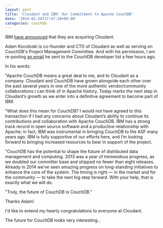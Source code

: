 ```yaml
---
layout: post
title: 'Cloudant and IBM: Our Commitment to Apache CouchDB'
date: '2014-02-24T17:47:20+00:00'
categories: couchdb
---
```

<p>IBM <a href="http://www-03.ibm.com/press/us/en/pressrelease/43238.wss">have announced</a> that they are acquiring Cloudant.

<p>Adam Kocoloski is co-founder and CTO of Cloudant as well as serving on CouchDB's Project Management Committee. And with his permission, I am re-posting <a href="http://markmail.org/message/7agfwcamawa66wfj">an email</a> he sent to the CouchDB developer list a few hours ago.

<p>In his words:

<p>"Apache CouchDB means a great deal to me, and to Cloudant as a company. Cloudant and CouchDB have grown alongside each other over the past several years in one of the more authentic vendor/community collaborations I can think of in Apache history. Today marks the next step in Cloudant’s growth as we enter into a definitive agreement to become part of IBM.

<p>"What does this mean for CouchDB? I would not have agreed to this transaction if I had any concerns about Cloudant’s ability to continue its contributions and collaboration with Apache CouchDB. IBM has a strong track record in open source software and a productive relationship with Apache; in fact, IBM was instrumental in bringing CouchDB to the ASF many years ago. IBM is fully supportive of our efforts here, and I’m looking forward to bringing increased resources to bear in support of the project.

<p>"CouchDB has the potential to shape the future of distributed data management and computing. 2013 was a year of tremendous progress, as we doubled our committer base and shipped no fewer than eight releases. Already in 2014 we’ve seen amazing progress on long-standing initiatives to enhance the core of the system. The timing is right — in the market and for the community — to take the next big step forward. With your help, that is exactly what we will do.

<p>"Truly, the future of CouchDB is CouchDB."

<p>Thanks Adam!

<p>I'd like to extend my hearty congratulations to everyone at Cloudant.

<p>The future for CouchDB looks very interesting...
